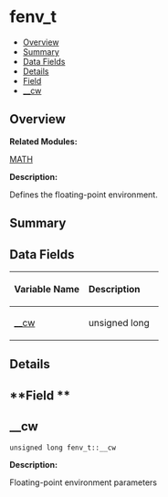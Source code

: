 # fenv\_t<a name="ZH-CN_TOPIC_0000001054918199"></a>

-   [Overview](#section872157926165636)
-   [Summary](#section276405820165636)
-   [Data Fields](#pub-attribs)
-   [Details](#section1174696404165636)
-   [Field](#section1438030290165636)
-   [\_\_cw](#aecc6604b429c015596941f5eb8a2b776)

## **Overview**<a name="section872157926165636"></a>

**Related Modules:**

[MATH](MATH.md)

**Description:**

Defines the floating-point environment. 

## **Summary**<a name="section276405820165636"></a>

## Data Fields<a name="pub-attribs"></a>

<a name="table629175024165636"></a>
<table><thead align="left"><tr id="row694326325165636"><th class="cellrowborder" valign="top" width="50%" id="mcps1.1.3.1.1"><p id="p1842259242165636"><a name="p1842259242165636"></a><a name="p1842259242165636"></a>Variable Name</p>
</th>
<th class="cellrowborder" valign="top" width="50%" id="mcps1.1.3.1.2"><p id="p1044196631165636"><a name="p1044196631165636"></a><a name="p1044196631165636"></a>Description</p>
</th>
</tr>
</thead>
<tbody><tr id="row1814357654165636"><td class="cellrowborder" valign="top" width="50%" headers="mcps1.1.3.1.1 "><p id="p210992811165636"><a name="p210992811165636"></a><a name="p210992811165636"></a><a href="fenv_t.md#aecc6604b429c015596941f5eb8a2b776">__cw</a></p>
</td>
<td class="cellrowborder" valign="top" width="50%" headers="mcps1.1.3.1.2 "><p id="p1475999823165636"><a name="p1475999823165636"></a><a name="p1475999823165636"></a>unsigned long </p>
</td>
</tr>
</tbody>
</table>

## **Details**<a name="section1174696404165636"></a>

## **Field **<a name="section1438030290165636"></a>

## \_\_cw<a name="aecc6604b429c015596941f5eb8a2b776"></a>

```
unsigned long fenv_t::__cw
```

 **Description:**

Floating-point environment parameters 

